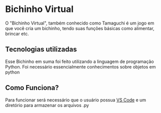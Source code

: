 # Bichinho Virtual
O "Bichinho Virtual", também conhecido como Tamaguchi é um jogo em que você cria um bichinho, tendo suas funções básicas como alimentar, brincar etc.

## Tecnologias utilizadas
Esse Bichinho em suma foi feito utilizando a linguagem de programação Python. Foi necessário essencialmente conhecimentos sobre objetos em python

## Como Funciona?
Para funcionar será necessário que o usuário possua [VS Code](https://code.visualstudio.com/) e um diretório para armazenar os arquivos .py
```bash

```
